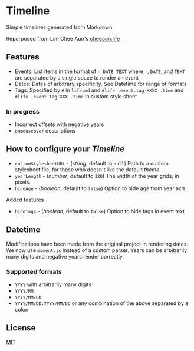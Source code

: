 # Timeline

Simple timelines generated from Markdown.

Repurposed from Lim Chee Aun's [cheeaun.life](https://github.com/cheeaun/life)

## Features

- Events: List items in the format of `- DATE TEXT` where `-`, `DATE`, and `TEXT` are separated by a single space to render an event
- Dates: Dates of arbitrary specificity. See Datetime for range of formats
- Tags: Specified by `#` in `life.md` and `#life .event.tag-XXXX .time` and `#life .event.tag-XXX .time` in custom style sheet

### In progress

- Incorrect offsets with negative years
- `onmouseover` descriptions

## How to configure your _Timeline_

- `customStylesheetURL` - (_string_, default to `null`) Path to a custom stylesheet file, for those who doesn't like the default _theme_.
- `yearLength` - (_number_, default to `120`) The width of the year grids, in pixels.
- `hideAge` - (_boolean_, default to `false`) Option to hide age from year axis.

Added features

- `hideTags` - (_boolean_, default to `false`) Option to hide tags in event text

## Datetime

Modifications have been made from the original project in rendering dates. We now use `moment.js` instead of a custom parser. Years can be arbitrarily many digits and negative years render correctly.

### Supported formats

- `YYYY` with arbitrarily many digits
- `YYYY/MM`
- `YYYY/MM/DD`
- `YYYY/MM/DD:YYYY/MM/DD` or any combination of the above separated by a colon

## License

[MIT](http://cheeaun.mit-license.org/)
